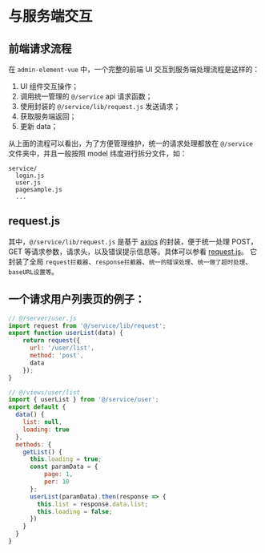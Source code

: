 # 与服务端交互

## 前端请求流程

在 `admin-element-vue` <Version /> 中，一个完整的前端 UI 交互到服务端处理流程是这样的：

1.  UI 组件交互操作；
2.  调用统一管理的 `@/service` api 请求函数；
3.  使用封装的 `@/service/lib/request.js` 发送请求；
4.  获取服务端返回；
5.  更新 data；

从上面的流程可以看出，为了方便管理维护，统一的请求处理都放在 `@/service` 文件夹中，并且一般按照 model 纬度进行拆分文件，如：

```
service/
  login.js
  user.js
  pagesample.js  
  ...
```

## request.js

其中，`@/service/lib/request.js` 是基于 [axios](https://github.com/axios/axios) 的封装，便于统一处理 POST，GET 等请求参数，请求头，以及错误提示信息等。具体可以参看 [request.js](https://github.com/lqsong/admin-element-vue/blob/javascript.v1/src/service/lib/request.js)。
它封装了全局 `request拦截器`、`response拦截器`、`统一的错误处理`、`统一做了超时处理`、`baseURL设置等`。

## 一个请求用户列表页的例子：

```js
// @/server/user.js
import request from '@/service/lib/request';
export function userList(data) {
    return request({
      url: '/user/list',
      method: 'post',
      data
    });
}

// @/views/user/list
import { userList } from '@/service/user';
export default {
  data() {
    list: null,
    loading: true
  },
  methods: {
    getList() {
      this.loading = true;
      const paramData = {
          page: 1,
          per: 10
      };
      userList(paramData).then(response => {
        this.list = response.data.list;
        this.loading = false;
      })
    }
  }
}
```
